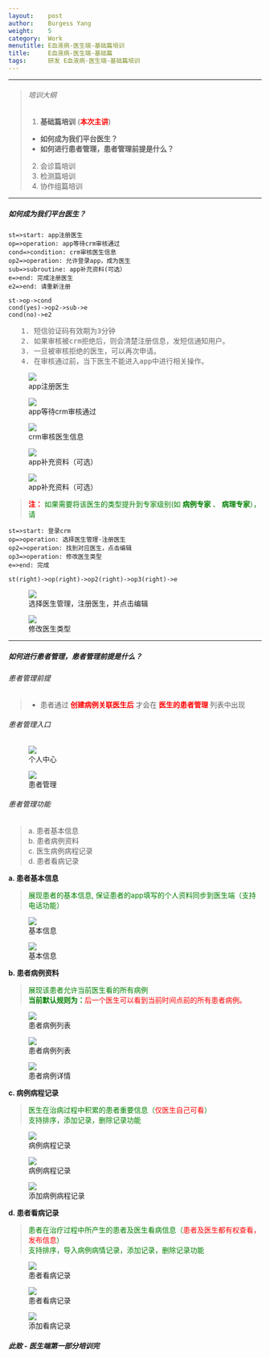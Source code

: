 ```yaml
---
layout:    post
author:    Burgess Yang
weight:    5
category:  Work          
menutitle: E血液病-医生端-基础篇培训
title:     E血液病-医生端-基础篇
tags:      研发 E血液病-医生端-基础篇培训
---
```


<style>
.fr {color:red}
.fg {color:green}
.fdg {color: #666} 
</style>

--- 

> ###### 培训大纲
> 1. **基础篇培训** (**<span class='fr'>本次主讲</span>**)
>   - **如何成为我们平台医生？**
>   - **如何进行患者管理，患者管理前提是什么？**
> 2. 会诊篇培训
> 3. 检测篇培训
> 4. 协作组篇培训

--- 

##### 如何成为我们平台医生？
```flow
st=>start: app注册医生
op=>operation: app等待crm审核通过
cond=>condition: crm审核医生信息
op2=>operation: 允许登录app，成为医生
sub=>subroutine: app补充资料(可选）
e=>end: 完成注册医生
e2=>end: 请重新注册

st->op->cond
cond(yes)->op2->sub->e
cond(no)->e2
```
<div class="tip"><pre class="fdg" style="padding:0px;border:none;">
   1. 短信验证码有效期为3分钟
   2. 如果审核被crm拒绝后，则会清楚注册信息，发短信通知用户。
   3. 一旦被审核拒绝的医生，可以再次申请。
   4. 在审核通过前，当下医生不能进入app中进行相关操作。
</pre></div>

<div class="album">
   <figure>
      <img src="{{ "/media/img/20170321/doctor_register.jpeg" | absolute_url }}" />
      <figcaption>app注册医生</figcaption>
   </figure>
   <figure>
      <img src="{{ "/media/img/20170321/doctor_register_2.jpeg" | absolute_url }}" />
      <figcaption>app等待crm审核通过</figcaption>
   </figure>
   <figure>
      <img src="{{ "/media/img/20170321/crm_auth_doctor.png" | absolute_url }}" />
      <figcaption>crm审核医生信息</figcaption>
   </figure>
   <figure>
      <img src="{{ "/media/img/20170321/fill_information.jpeg" | absolute_url }}" />
      <figcaption>app补充资料（可选）</figcaption>
   </figure>
   <figure>
      <img src="{{ "/media/img/20170321/fill_information_2.jpeg" | absolute_url }}" />
      <figcaption>app补充资料（可选）</figcaption>
   </figure>
</div>


> <span class="fr"> **注：**</span> <span class="fg"> 如果需要将该医生的类型提升到专家级别(如 **病例专家** 、 **病理专家**），请</span>

```flow
st=>start: 登录crm
op=>operation: 选择医生管理-注册医生
op2=>operation: 找到对应医生，点击编辑
op3=>operation: 修改医生类型
e=>end: 完成

st(right)->op(right)->op2(right)->op3(right)->e
```

<div class="album">
   <figure>
      <img src="{{ "/media/img/20170321/edit_doctor_type.png" | absolute_url }}" />
      <figcaption>选择医生管理，注册医生，并点击编辑</figcaption>
   </figure>
   <figure>
      <img src="{{ "/media/img/20170321/edit_doctor_type_2.png" | absolute_url }}" />
      <figcaption>修改医生类型</figcaption>
   </figure>
</div>

---

##### 如何进行患者管理，患者管理前提是什么？

###### 患者管理前提
>
> * 患者通过 **<span class="fr">创建病例关联医生后</span>** 才会在 **<span class="fr">医生的患者管理</span>** 列表中出现

###### 患者管理入口
<div class="album">
   <figure>
      <img src="{{ "/media/img/20170321/patent_nav.png" | absolute_url }}" />
      <figcaption>个人中心</figcaption>
   </figure>
   <figure>
      <img src="{{ "/media/img/20170321/patient_infromation.jpeg" | absolute_url }}" />
      <figcaption>患者管理</figcaption>
   </figure>
</div>

###### 患者管理功能
> a. 患者基本信息<br>
> b. 患者病例资料<br>
> c. 医生病例病程记录<br>
> d. 患者看病记录<br>

**a. 患者基本信息**
> <span class="fg">展现患者的基本信息, 保证患者的app填写的个人资料同步到医生端（支持电话功能）</span>
<div class="album">
   <figure>
      <img src="{{ "/media/img/20170321/base_nav.png" | absolute_url }}" />
      <figcaption>基本信息</figcaption>
   </figure>
   <figure>
      <img src="{{ "/media/img/20170321/base_information.jpeg" | absolute_url }}" />
      <figcaption>基本信息</figcaption>
   </figure>
</div>

**b. 患者病例资料**
> <span class="fg">展现该患者允许当前医生看的所有病例</span><br/>
> <span class="fg">**当前默认规则为：**<span class="fr">后一个医生可以看到当前时间点前的所有患者病例。</span></span>
<div class="album">
   <figure>
      <img src="{{ "/media/img/20170321/case_nav.png" | absolute_url }}" />
      <figcaption>患者病例列表</figcaption>
   </figure>
   <figure>
      <img src="{{ "/media/img/20170321/case_list.jpeg" | absolute_url }}" />
      <figcaption>患者病例列表</figcaption>
   </figure>
   <figure>
      <img src="{{ "/media/img/20170321/case_detail.jpeg" | absolute_url }}" />
      <figcaption>患者病例详情</figcaption>
   </figure>
</div>

**c. 病例病程记录**
> <span class="fg">医生在治病过程中积累的患者重要信息（<span class="fr">仅医生自己可看</span>）</span><br/>
> <span class="fg"> 支持排序，添加记录，删除记录功能</span>

<div class="album">
   <figure>
      <img src="{{ "/media/img/20170321/case_process_nav.png" | absolute_url }}" />
      <figcaption>病例病程记录</figcaption>
   </figure>
   <figure>
      <img src="{{ "/media/img/20170321/case_process_record.jpeg" | absolute_url }}" />
      <figcaption>病例病程记录</figcaption>
   </figure>
   <figure>
      <img src="{{ "/media/img/20170321/add_record.jpeg" | absolute_url }}" />
      <figcaption>添加病例病程记录</figcaption>
   </figure>
</div>

**d. 患者看病记录**
> <span class="fg">患者在治疗过程中所产生的患者及医生看病信息（<span class="fr">患者及医生都有权查看，发布信息</span>）</span><br/>
> <span class="fg"> 支持排序，导入病例病情记录，添加记录，删除记录功能</span>
<div class="album">
   <figure>
      <img src="{{ "/media/img/20170321/treat_nav.png" | absolute_url }}" />
      <figcaption>患者看病记录</figcaption>
   </figure>
   <figure>
      <img src="{{ "/media/img/20170321/treat_log.jpeg" | absolute_url }}" />
      <figcaption>患者看病记录</figcaption>
   </figure>
   <figure>
      <img src="{{ "/media/img/20170321/add_record.jpeg" | absolute_url }}" />
      <figcaption>添加看病记录</figcaption>
   </figure>
</div>

###### ***此致 - 医生端第一部分培训完***
